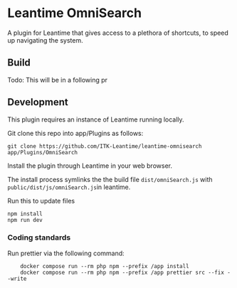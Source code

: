 # Leantime OmniSearch

A plugin for Leantime that gives access to a plethora of shortcuts, to speed up 
navigating the system.

## Build
Todo: This will be in a following pr

## Development

This plugin requires an instance of Leantime running locally.



Git clone this repo into app/Plugins as follows:

```shell
git clone https://github.com/ITK-Leantime/leantime-omnisearch app/Plugins/OmniSearch  
```

Install the plugin through Leantime in your web browser.

The install process symlinks the the build file 
`
dist/omniSearch.js
` with `public/dist/js/omniSearch.js`in leantime.

Run this to update files

```
npm install
npm run dev
```

### Coding standards

Run prettier via the following command:

```shell
    docker compose run --rm php npm --prefix /app install
    docker compose run --rm php npm --prefix /app prettier src --fix --write
```
